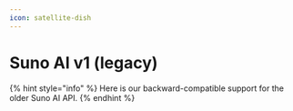 ```yaml
---
icon: satellite-dish
---
```


# Suno AI v1 (legacy)



{% hint style="info" %}
Here is our backward-compatible support for the older Suno AI API.
{% endhint %}
